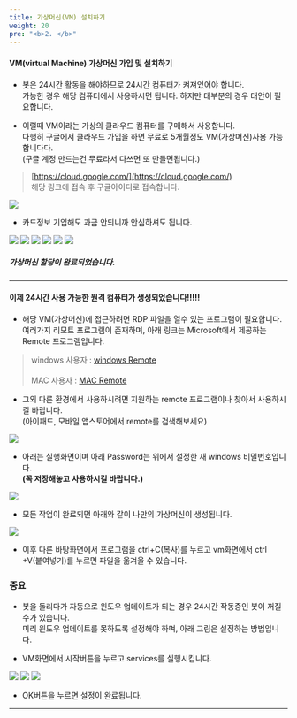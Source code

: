 ```yaml
---
title: 가상머신(VM) 설치하기
weight: 20
pre: "<b>2. </b>"
---
```


#### VM(virtual Machine) 가상머신 가입 및 설치하기

- 봇은 24시간 활동을 해야하므로 24시간 컴퓨터가 켜져있어야 합니다. </br>가능한 경우 해당 컴퓨터에서 사용하시면 됩니다. 하지만 대부분의 경우 대안이 필요합니다.</br>

- 이럴때 VM이라는 가상의 클라우드 컴퓨터를 구매해서 사용합니다.</br>
다행히 구글에서 클라우드 가입을 하면 무료로 5개월정도 VM(가상머신)사용 가능합니다다. </BR>
(구글 계정 만드는건 무료라서 다쓰면 또 만들면됩니다.)

>[https://cloud.google.com/](https://cloud.google.com/)</br>
해당 링크에 접속 후 구글아이디로 접속합니다.

![](/picture/googlecloudpage.png?width=100%&height=50%)

- 카드정보 기입해도 과금 안되니까 안심하셔도 됩니다.

![](/picture/googlecloudpage1.png?width=100%&height=50%)
![](/picture/googlecloudpage2.png?width=100%&height=50%)
![](/picture/googlecloudpage3.png?width=100%&height=50%)
![](/picture/googlecloudpage4.png?width=100%&height=50%)
![](/picture/googlecloudpage5.png?width=100%&height=50%)
![](/picture/googlecloudpage6.png?width=100%&height=50%)

##### 가상머신 할당이 완료되었습니다.

---

#### 이제 24시간 사용 가능한 원격 컴퓨터가 생성되었습니다!!!!!

- 해당 VM(가상머신)에 접근하려면 RDP 파일을 열수 있는 프로그램이 필요합니다.</br>
여러가지 리모트 프로그램이 존재하며, 아래 링크는 Microsoft에서 제공하는 Remote 프로그램입니다.

> windows 사용자 : [windows Remote](https://www.microsoft.com/en-us/p/microsoft-remote-desktop/9wzdncrfj3ps?activetab=pivot:overviewtab)</br></br>
MAC 사용자 : [MAC Remote](https://apps.apple.com/kr/app/microsoft-remote-desktop-10/id1295203466?mt=12)

- 그외 다른 환경에서 사용하시려면 지원하는 remote 프로그램이나 찾아서 사용하시길 바랍니다. </br>(아이패드, 모바일 앱스토어에서 remote를 검색해보세요)

![](/picture/remote1.png?width=100%&height=50%)

- 아래는 실행화면이며 아래 Password는 위에서 설정한 새 windows 비밀번호입니다.</br>
**(꼭 저장해놓고 사용하시길 바랍니다.)**

![](/picture/remote2.png?width=100%&height=50%)

- 모든 작업이 완료되면 아래와 같이 나만의 가상머신이 생성됩니다.

![](/picture/remote3.png?width=100%&height=50%)

- 이후 다른 바탕화면에서 프로그램을 ctrl+C(복사)를 누르고 vm화면에서 ctrl +V(붙여넣기)를 누르면 파일을 옮겨올 수 있습니다.

### 중요

- 봇을 돌리다가 자동으로 윈도우 업데이트가 되는 경우 24시간 작동중인 봇이 꺼질수가 있습니다.</br>
미리 윈도우 업데이트를 못하도록 설정해야 하며, 아래 그림은 설정하는 방법입니다.

- VM화면에서 시작버튼을 누르고 services를 실행시킵니다.

![](/picture/remote4.png?width=100%&height=50%)
![](/picture/remote5.png?width=100%&height=50%)
![](/picture/remote6.png?width=100%&height=50%)

- OK버튼을 누르면 설정이 완료됩니다.

---
